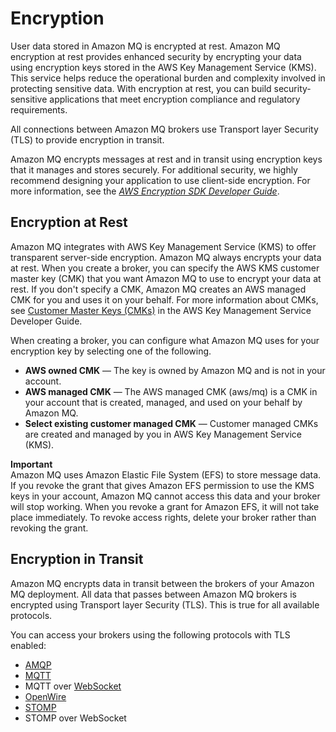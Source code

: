 # Encryption<a name="amazon-mq-encryption"></a>

User data stored in Amazon MQ is encrypted at rest\. Amazon MQ encryption at rest provides enhanced security by encrypting your data using encryption keys stored in the AWS Key Management Service \(KMS\)\. This service helps reduce the operational burden and complexity involved in protecting sensitive data\. With encryption at rest, you can build security\-sensitive applications that meet encryption compliance and regulatory requirements\.

All connections between Amazon MQ brokers use Transport layer Security \(TLS\) to provide encryption in transit\. 

Amazon MQ encrypts messages at rest and in transit using encryption keys that it manages and stores securely\. For additional security, we highly recommend designing your application to use client\-side encryption\. For more information, see the *[AWS Encryption SDK Developer Guide](https://docs.aws.amazon.com/encryption-sdk/latest/developer-guide/)*\.

## Encryption at Rest<a name="encryption-at-rest"></a>

Amazon MQ integrates with AWS Key Management Service \(KMS\) to offer transparent server\-side encryption\. Amazon MQ always encrypts your data at rest\. When you create a broker, you can specify the AWS KMS customer master key \(CMK\) that you want Amazon MQ to use to encrypt your data at rest\. If you don't specify a CMK, Amazon MQ creates an AWS managed CMK for you and uses it on your behalf\. For more information about CMKs, see [Customer Master Keys \(CMKs\)](https://docs.aws.amazon.com/kms/latest/developerguide/concepts.html#master_keys) in the AWS Key Management Service Developer Guide\.

When creating a broker, you can configure what Amazon MQ uses for your encryption key by selecting one of the following\.
+ **AWS owned CMK** — The key is owned by Amazon MQ and is not in your account\.
+ **AWS managed CMK** — The AWS managed CMK \(aws/mq\) is a CMK in your account that is created, managed, and used on your behalf by Amazon MQ\.
+ **Select existing customer managed CMK** — Customer managed CMKs are created and managed by you in AWS Key Management Service \(KMS\)\.

**Important**  
Amazon MQ uses Amazon Elastic File System \(EFS\) to store message data\. If you revoke the grant that gives Amazon EFS permission to use the KMS keys in your account, Amazon MQ cannot access this data and your broker will stop working\. When you revoke a grant for Amazon EFS, it will not take place immediately\. To revoke access rights, delete your broker rather than revoking the grant\.

## Encryption in Transit<a name="encryption-in-transit"></a>

Amazon MQ encrypts data in transit between the brokers of your Amazon MQ deployment\. All data that passes between Amazon MQ brokers is encrypted using Transport layer Security \(TLS\)\. This is true for all available protocols\. 

You can access your brokers using the following protocols with TLS enabled:
+ [AMQP](http://activemq.apache.org/amqp.html)
+ [MQTT](http://activemq.apache.org/mqtt.html)
+ MQTT over [WebSocket](http://activemq.apache.org/websockets.html)
+ [OpenWire](http://activemq.apache.org/openwire.html)
+ [STOMP](http://activemq.apache.org/stomp.html)
+ STOMP over WebSocket